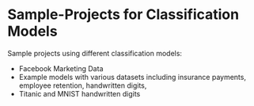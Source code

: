# Sample-Projects for Classification Models
Sample projects using different classification models:

* Facebook Marketing Data
* Example models with various datasets including insurance payments, employee retention, handwritten digits, 
* Titanic and MNIST handwritten digits
